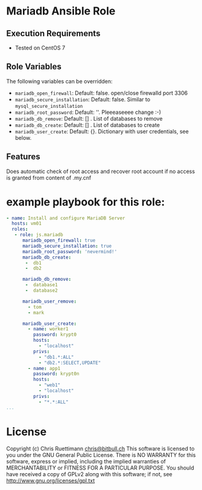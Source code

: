 # Mariadb Ansible Role

## Execution Requirements
- Tested on CentOS 7

## Role Variables

The following variables can be overridden:
 * `mariadb_open_firewall`: Default: false. open/close firewalld port 3306
 * `mariadb_secure_installation`: Default: false. Similar to `mysql_secure_installation`
 * `mariadb_root_password`: Default: ''. Pleeeaseeee change :-)
 * `mariadb_db_remove`: Default: [] . List of databases to remove
 * `mariadb_db_create`: Default: [] . List of databases to create
 * `mariadb_user_create`: Default: {}. Dictionary with user credentials, see below.

## Features
Does automatic check of root access and recover root account if no access is granted from content of .my.cnf

# example playbook for this role:
```yaml
- name: Install and configure MariaDB Server
  hosts: vm01
  roles:
   - role: js.mariadb
      mariadb_open_firewall: true
      mariadb_secure_installation: true
      mariadb_root_password: 'nevermind!'
      mariadb_db_create:
       -  db1
       -  db2

      mariadb_db_remove:
       -  database1
       -  database2

      mariadb_user_remove:
        - tom
        - mark

      mariadb_user_create:
        - name: worker1
          password: krypt0
          hosts:
            - "localhost"
          privs:
            - "db1.*:ALL"
            - "db2.*:SELECT,UPDATE"
        - name: app1
          password: krypt0n
          hosts:
            - "web1"
            - "localhost"
          privs:
            - "*.*:ALL"
...
```

# License
Copyright (c) Chris Ruettimann <chris@bitbull.ch>
This software is licensed to you under the GNU General Public License.
There is NO WARRANTY for this software, express or
implied, including the implied warranties of MERCHANTABILITY or FITNESS
FOR A PARTICULAR PURPOSE. You should have received a copy of GPLv2
along with this software; if not, see
http://www.gnu.org/licenses/gpl.txt

